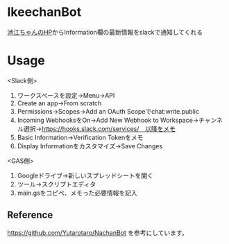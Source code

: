# IkeechanBot
[池江ちゃんのHP](https://www.rikako-ikee.jp/)からInformation欄の最新情報をslackで通知してくれる

# Usage

<Slack側>
1. ワークスペースを設定→Menu→API
2. Create an app→From scratch
3. Permissions→Scopes→Add an OAuth Scopeでchat:write.public
4. Incoming WebhooksをOn→Add New Webhook to Workspace→チャンネル選択→https://hooks.slack.com/services/　以降をメモ
5. Basic Information→Verification Tokenをメモ
6. Display Informationをカスタマイズ→Save Changes

<GAS側>
1. Googleドライブ→新しいスプレッドシートを開く
2. ツール→スクリプトエディタ
3. main.gsをコピペ、メモった必要情報を記入


## Reference
https://github.com/Yutarotaro/NachanBot を参考にしています。
